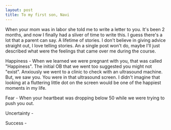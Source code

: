 ```yaml
---
layout: post
title: To my first son, Navi
---
```


When your mom was in labor she told me to write a letter to you. It's been 2 months, and now I finally had a sliver of time to write this. I guess there's a lot that a parent can say. A lifetime of stories. I don't believe in giving advice straight out, I love telling stories. An a single post won't do, maybe I'll just described what were the feelings that came over me during the course.

Happiness - When we learned we were pregnant with you, that was called "Happiness". The initial OB that we went too suggested you might not "exist". Anxiously we went to a clinic to check with an ultrasound machine. But, we saw you. You were in that ultrasound screen. I didn't imagine that looking at a fluttering little dot on the screen would be one of the happiest moments in my life.

Fear - When your heartbeat was dropping below 50 while we were trying to push you out.

Uncertainty -

Success - 


